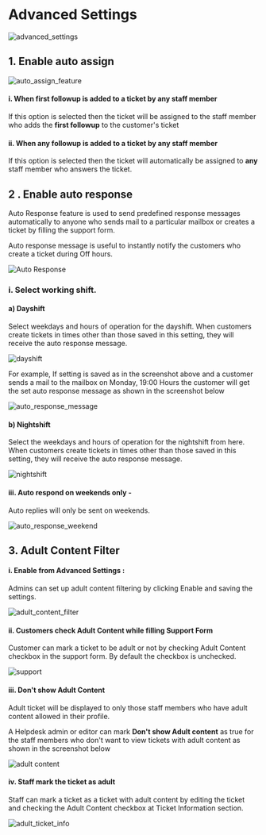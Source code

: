 # Advanced Settings
![advanced_settings](https://cloud.githubusercontent.com/assets/8191145/7652745/354fa940-fb2d-11e4-8f71-637d56d8d975.png)

## 1. Enable auto assign

![auto_assign_feature](https://cloud.githubusercontent.com/assets/8191145/6750093/e7fb5ba8-cf1c-11e4-82f0-fbc42cf01115.png)

#### i. When first followup is added to a ticket by any staff member

If this option is selected then the ticket will be assigned to the staff member who adds the **first followup** to the customer's ticket

#### ii. When any followup is added to a ticket by any staff member

If this option is selected then the ticket will automatically be assigned to **any** staff member who answers the ticket.


## 2 . Enable auto response

Auto Response feature is used to send predefined response messages automatically to anyone who sends mail to a particular mailbox or creates a ticket by filling the support form.

Auto response message is useful to instantly notify the customers who create a ticket during Off hours.

![Auto Response](http://git.rtcamp.com/uploads/rtbiz/rtbiz-helpdesk/98282b6aef/Auto_Response.png)

### i. Select working shift.

#### a) Dayshift

Select weekdays and hours of operation for the dayshift. When customers create tickets in times other than those saved in this setting, they will receive the auto response message.

![dayshift](http://git.rtcamp.com/uploads/rtbiz/rtbiz-helpdesk/59b8decd0d/dayshift.png)

For example, If setting is saved as in the screenshot above and  a customer sends a mail to the mailbox on Monday, 19:00 Hours the customer will get the set auto response message as shown in the screenshot below

![auto_response_message](http://git.rtcamp.com/uploads/rtbiz/rtbiz-helpdesk/5edfcedddd/auto_response_message.png)

#### b) Nightshift
Select the weekdays and hours of operation for the nightshift from here. When customers create tickets in times other than those saved in this setting, they will receive the auto response message.

![nightshift](http://git.rtcamp.com/uploads/rtbiz/rtbiz-helpdesk/f1da898317/nightshift.png)

#### iii. Auto respond on weekends only -

Auto replies will only be sent on weekends.
<br/>

![auto_response_weekend](http://git.rtcamp.com/uploads/rtbiz/rtbiz-helpdesk/50cb7274ae/auto_response_weekend.png)

## 3. Adult Content Filter

#### i. Enable from Advanced Settings :

Admins can set up adult content filtering by clicking Enable and saving the settings.

![adult_content_filter](http://git.rtcamp.com/uploads/rtbiz/rtbiz-helpdesk/60275e495d/adult_content_filter.png)

#### ii. Customers check Adult Content while filling Support Form

Customer can mark a ticket to be adult or not by checking Adult Content checkbox in the support form. By default the checkbox is unchecked.

![support](http://git.rtcamp.com/rtbiz/rtbiz/uploads/efe7fef540e97417beaa54de635c5019/support.png)


#### iii. Don't show Adult Content

Adult ticket will be displayed to only those staff members who have adult content allowed in their profile.

A Helpdesk admin or editor can mark **Don't show Adult content** as true for the staff members who don't want to view tickets with adult content as shown in the screenshot below

![adult content](https://cloud.githubusercontent.com/assets/8191145/8426820/57a24990-1f30-11e5-8459-e27eac54ccb9.png)


#### iv. Staff mark the ticket as adult

Staff can mark a ticket as a ticket with adult content by editing the ticket and checking the Adult Content checkbox at Ticket Information section.

![adult_ticket_info](http://git.rtcamp.com/uploads/rtbiz/rtbiz-helpdesk/df608d4443/adult_ticket_info.png)
